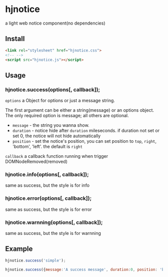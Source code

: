 # hjnotice
a light web notice component(no dependencies)

## Install
```html
<link rel="stylesheet" href="hjnotice.css">
<!-- -->
<script src="hjnotice.js"></script>

```

## Usage
### hjnotice.success(options[, callback]);

`options` a Object for options or just a message string.

The first argument can be either a string(message) or an options object. The only required option is message; all others are optional.

- `message` - the string you wanna show.
- `duration` - notice hide after `duration` mileseconds. if duration not set or set 0, the notice will not hide automatically
- `position` - set the notice's position, you can set position to `top`, `right`, 'bottom', 'left'. the default is `right`

`callback` a callback function running when trigger DOMNodeRemoved(removed)  

### hjnotice.info(options[, callback]);

same as success, but the style is for info

### hjnotice.error(options[, callback]);

same as success, but the style is for error

### hjnotice.warnning(options[, callback]);

same as success, but the style is for warnning

## Example

```js
hjnotice.success('simple');

hjnotice.success({message:'A success message', duration:0, position: 'bottom'});
```